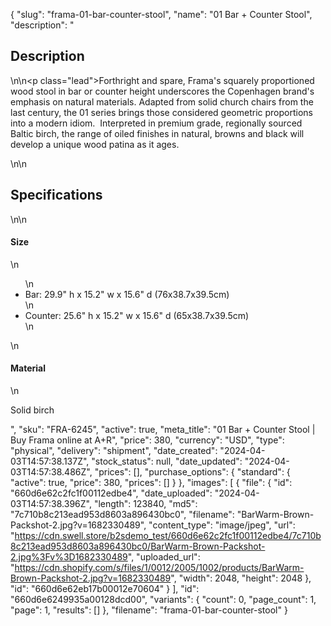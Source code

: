 {
  "slug": "frama-01-bar-counter-stool",
  "name": "01 Bar + Counter Stool",
  "description": "<h2>Description</h2>\n<!-- split -->\n<p class=\"lead\">Forthright and spare, Frama's squarely proportioned wood stool in bar or counter height underscores the Copenhagen brand's emphasis on natural materials. Adapted from solid church chairs from the last century, the 01 series brings those considered geometric proportions into a modern idiom.  Interpreted in premium grade, regionally sourced Baltic birch, the range of oiled finishes in natural, browns and black will develop a unique wood patina as it ages.</p>\n<!-- split -->\n<h2>Specifications</h2>\n<!-- split -->\n<h4>Size</h4>\n<ul>\n<li>Bar: 29.9\" h x 15.2\" w x 15.6\" d (76x38.7x39.5cm)</li>\n<li>Counter: 25.6\" h x 15.2\" w x 15.6\" d (65x38.7x39.5cm)</li>\n</ul>\n<h4>Material</h4>\n<p>Solid birch<br></p>",
  "sku": "FRA-6245",
  "active": true,
  "meta_title": "01 Bar + Counter Stool | Buy Frama online at A+R",
  "price": 380,
  "currency": "USD",
  "type": "physical",
  "delivery": "shipment",
  "date_created": "2024-04-03T14:57:38.137Z",
  "stock_status": null,
  "date_updated": "2024-04-03T14:57:38.486Z",
  "prices": [],
  "purchase_options": {
    "standard": {
      "active": true,
      "price": 380,
      "prices": []
    }
  },
  "images": [
    {
      "file": {
        "id": "660d6e62c2fc1f00112edbe4",
        "date_uploaded": "2024-04-03T14:57:38.396Z",
        "length": 123840,
        "md5": "7c710b8c213ead953d8603a896430bc0",
        "filename": "BarWarm-Brown-Packshot-2.jpg?v=1682330489",
        "content_type": "image/jpeg",
        "url": "https://cdn.swell.store/b2sdemo_test/660d6e62c2fc1f00112edbe4/7c710b8c213ead953d8603a896430bc0/BarWarm-Brown-Packshot-2.jpg%3Fv%3D1682330489",
        "uploaded_url": "https://cdn.shopify.com/s/files/1/0012/2005/1002/products/BarWarm-Brown-Packshot-2.jpg?v=1682330489",
        "width": 2048,
        "height": 2048
      },
      "id": "660d6e62eb17b00012e70604"
    }
  ],
  "id": "660d6e6249935a00128dcd00",
  "variants": {
    "count": 0,
    "page_count": 1,
    "page": 1,
    "results": []
  },
  "filename": "frama-01-bar-counter-stool"
}
